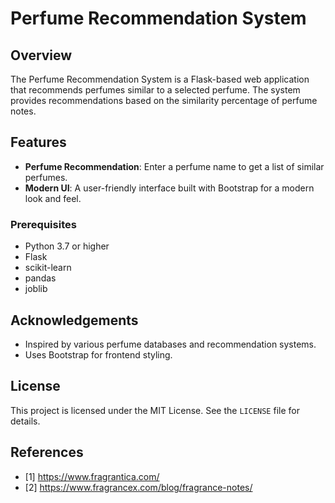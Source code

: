 # Perfume Recommendation System

## Overview

The Perfume Recommendation System is a Flask-based web application that recommends perfumes similar to a selected perfume. The system provides recommendations based on the similarity percentage of perfume notes.

## Features

- **Perfume Recommendation**: Enter a perfume name to get a list of similar perfumes.
- **Modern UI**: A user-friendly interface built with Bootstrap for a modern look and feel.

### Prerequisites

- Python 3.7 or higher
- Flask
- scikit-learn
- pandas
- joblib

## Acknowledgements

- Inspired by various perfume databases and recommendation systems.
- Uses Bootstrap for frontend styling.

## License

This project is licensed under the MIT License. See the `LICENSE` file for details.

## References

- [1] https://www.fragrantica.com/
- [2] https://www.fragrancex.com/blog/fragrance-notes/
